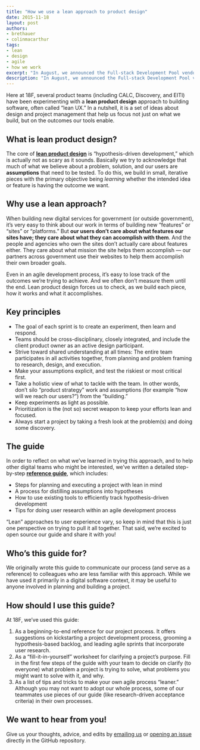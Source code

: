 ```yaml
---
title: "How we use a lean approach to product design"
date: 2015-11-18
layout: post
authors:
- brethauer
- colinmacarthur
tags:
- lean
- design
- agile
- how we work
excerpt: "In August, we announced the Full-stack Development Pool vendors for the Agile Delivery Services Marketplace. As we continue to work on the alpha version of this marketplace, we're beginning to plan out additional <em>micro-markets</em> as well."
description: "In August, we announced the Full-stack Development Pool vendors for the Agile Delivery Services Marketplace. As we continue to work on the alpha version of this marketplace, we're beginning to plan out additional <em>micro-markets</em> as well."
---
```


Here at 18F, several product teams (including CALC, Discovery, and EITI)
have been experimenting with a **lean product design** approach to
building software, often called “lean UX.” In a nutshell, it is a set of
ideas about design and project management that help us focus not just on
what we build, but on the outcomes our tools enable.

## What is lean product design?

The core of **[lean product design](https://pages.18f.gov/LeanProductDesign/)** is “hypothesis-driven development,”
which is actually not as scary as it sounds. Basically we try to
acknowledge that much of what we believe about a problem, solution, and
our users are **assumptions** that need to be tested. To do this, we
build in small, iterative pieces with the primary objective being
*learning* whether the intended idea or feature is having the outcome we
want.

## Why use a lean approach?

When building new digital services for government (or outside
government), it’s very easy to think about our work in terms of building
new “features” or “sites” or “platforms.” But **our users don’t care
about what features our sites have; they care about what they can
accomplish with them**. And the people and agencies who own the sites
don’t actually care about features either. They care about what mission
the site helps them accomplish — our partners across government use
their websites to help them accomplish their own broader goals.

Even in an agile development process, it’s easy to lose track of the
outcomes we’re trying to achieve. And we often don’t measure them until
the end. Lean product design forces us to check, as we build each piece,
how it works and what it accomplishes.

## Key principles

-   The goal of each sprint is to create an experiment, then learn and respond.
-   Teams should be cross-disciplinary, closely integrated, and include the client product owner as an active design participant.
-   Strive toward shared understanding at all times: The entire team participates in all activities together, from planning and problem framing to research, design, and execution.
-   Make your assumptions explicit, and test the riskiest or most critical first.
-   Take a holistic view of what to tackle with the team. In other words, don’t silo “product strategy” work and assumptions (for example “how will we reach our users?”) from the “building.”
-   Keep experiments as light as possible.
-   Prioritization is the (not so) secret weapon to keep your efforts lean and focused.
-   Always start a project by taking a fresh look at the problem(s) and doing some discovery.

## The guide

In order to reflect on what we’ve learned in trying this approach, and
to help other digital teams who might be interested, we’ve written a
detailed step-by-step
**[reference guide](https://pages.18f.gov/LeanProductDesign/)**,
which includes:

-   Steps for planning and executing a project with lean in mind
-   A process for distilling assumptions into hypotheses
-   How to use existing tools to efficiently track hypothesis-driven development
-   Tips for doing user research within an agile development process

“Lean” approaches to user experience vary, so keep in mind that this is
just one perspective on trying to pull it all together. That said, we’re
excited to open source our guide and share it with you!

## Who’s this guide for?

We originally wrote this guide to communicate our process (and serve as
a reference) to colleagues who are less familiar with this approach.
While we have used it primarily in a digital software context, it may be
useful to anyone involved in planning and building a project.

## How should I use this guide?

At 18F, we’ve used this guide:

1.  As a beginning-to-end reference for our project process. It offers suggestions on kickstarting a project development process, grooming a hypothesis-based backlog, and leading agile sprints that incorporate user research.
2.  As a “fill-it-in-yourself” worksheet for clarifying a project’s purpose. Fill in the first few steps of the guide with your team to decide on clarify (to everyone) what problem a project is trying to solve, what problems you might want to solve with it, and why.
3.  As a list of tips and tricks to make your own agile process “leaner.” Although you may not want to adopt our whole process, some of our teammates use pieces of our guide (like research-driven acceptance criteria) in their own processes.

## We want to hear from you!

Give us your thoughts, advice, and edits by [emailing
us](mailto:18f@gsa.gov) or [opening an
issue](https://github.com/18F/LeanProductDesign/issues) directly in the
GitHub repository.
